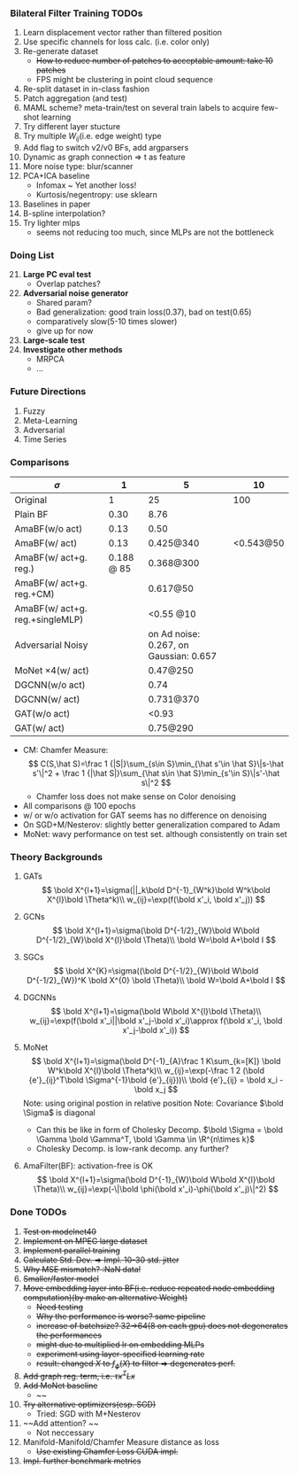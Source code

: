 ### Bilateral Filter Training TODOs 
1. Learn displacement vector rather than filtered position
6. Use specific channels for loss calc. (i.e. color only)
11. Re-generate dataset
    - ~~How to reduce number of patches to acceptable amount: take 10 patches~~
    - FPS might be clustering in point cloud sequence
12. Re-split dataset in in-class fashion
14. Patch aggregation (and test)
15. MAML scheme? meta-train/test on several train labels to acquire few-shot learning
16. Try different layer stucture
17. Try multiple $W_{ij}$(i.e. edge weight) type
18. Add flag to switch v2/v0 BFs, add argparsers
19. Dynamic as graph connection => t as feature
20. More noise type: blur/scanner
21. PCA+ICA baseline
    - Infomax ~ Yet another loss!
    - Kurtosis/negentropy: use sklearn
22. Baselines in paper
23. B-spline interpolation?
24. Try lighter mlps
    - seems not reducing too much, since MLPs are not the bottleneck

### Doing List
21. **Large PC eval test**
    - Overlap patches?
1.  **Adversarial noise generator**
    - Shared param?
    - Bad generalization: good train loss(0.37), bad on test(0.65)
    - comparatively slow(5-10 times slower)
    - give up for now
2.  **Large-scale test**
3.  **Investigate other methods**
    - MRPCA
    - ...

### Future Directions

1. Fuzzy
2. Meta-Learning 
3. Adversarial
4. Time Series


### Comparisons
| $\sigma$                        | 1          | 5                                      | 10        |
| ------------------------------- | ---------- | -------------------------------------- | --------- |
| Original                        | 1          | 25                                     | 100       |
| Plain BF                        | 0.30       | 8.76                                   |           |
| AmaBF(w/o act)                  | 0.13       | 0.50                                   |           |
| AmaBF(w/ act)                   | 0.13       | 0.425@340                              | <0.543@50 |
| AmaBF(w/ act+g. reg.)           | 0.188 @ 85 | 0.368@300                              |           |
| AmaBF(w/ act+g. reg.+CM)        |            | 0.617@50                               |           |
| AmaBF(w/ act+g. reg.+singleMLP) |            | <0.55 @10                              |           |
| Adversarial Noisy               |            | on Ad noise: 0.267, on Gaussian: 0.657 |           |
| MoNet $\times 4$(w/ act)        |            | 0.47@250                               |           |
| DGCNN(w/o act)                  |            | 0.74                                   |           |
| DGCNN(w/ act)                   |            | 0.731@370                              |           |
| GAT(w/o act)                    |            | <0.93                                  |           |
| GAT(w/ act)                     |            | 0.75@290                               |           |
- CM: Chamfer Measure:
    $$
    C(S,\hat S)=\frac 1 {|S|}\sum_{s\in S}\min_{\hat s'\in \hat S}\|s-\hat s'\|^2 + \frac 1 {|\hat S|}\sum_{\hat s\in \hat S}\min_{s'\in S}\|s'-\hat s\|^2
    $$
    - Chamfer loss does not make sense on Color denoising
- All comparisons @ 100 epochs
- w/ or w/o activation for GAT seems has no difference on denoising
- On SGD+M/Nesterov: slightly better generalization compared to Adam
- MoNet: wavy performance on test set. although consistently on train set

### Theory Backgrounds

1. GATs
   $$
   \bold X^{l+1}=\sigma(||_k\bold D^{-1}_{W^k}\bold W^k\bold X^{l}\bold \Theta^k)\\
   w_{ij}=\exp(f(\bold x'_i, \bold x'_j))
   $$

2. GCNs
   $$
   \bold X^{l+1}=\sigma(\bold D^{-1/2}_{W}\bold W\bold D^{-1/2}_{W}\bold X^{l}\bold \Theta)\\
   \bold W=\bold A+\bold I
   $$
3. SGCs
   $$
   \bold X^{K}=\sigma((\bold D^{-1/2}_{W}\bold W\bold D^{-1/2}_{W})^K \bold X^{0} \bold \Theta)\\
   \bold W=\bold A+\bold I
   $$

4. DGCNNs
   $$
   \bold X^{l+1}=\sigma(\bold W\bold X^{l}\bold \Theta)\\
   w_{ij}=\exp(f(\bold x'_i||\bold x'_j-\bold x'_i)\approx f(\bold x'_i, \bold x'_j-\bold x'_i))
   $$

5. MoNet
   $$
   \bold X^{l+1}=\sigma(\bold D^{-1}_{A}\frac 1 K\sum_{k=[K]} \bold W^k\bold X^{l}\bold \Theta^k)\\
   w_{ij}=\exp(-\frac 1 2 (\bold {e'}_{ij}^T\bold \Sigma^{-1}\bold {e'}_{ij}))\\
   \bold {e'}_{ij} = \bold x_i - \bold x_j
   $$
   Note: using original postion in relative position
   Note: Covariance $\bold \Sigma$ is diagonal
   - Can this be like in form of Cholesky Decomp. $\bold \Sigma = \bold \Gamma \bold \Gamma^T, \bold \Gamma \in \R^{n\times k}$
   - Cholesky Decomp. is low-rank decomp. any further?

6. AmaFilter(BF): activation-free is OK
   $$
   \bold X^{l+1}=\sigma(\bold D^{-1}_{W}\bold W\bold X^{l}\bold \Theta)\\
   w_{ij}=\exp(-\|\bold \phi(\bold x'_i)-\phi(\bold x'_j)\|^2)
   $$

### Done TODOs

1. ~~Test on modelnet40~~
2. ~~Implement on MPEG large dataset~~
3. ~~Implement parallel training~~
4. ~~Calculate Std. Dev. => Impl. 10-30 std. jitter~~
9.  ~~Why MSE mismatch? :NaN data!~~
10. ~~Smaller/faster model~~
11. ~~Move embedding layer into BF(i.e. reduce repeated node embedding computation)(by make an alternative Weight)~~
    - ~~Need testing~~
    - ~~Why the performance is worse? same pipeline~~
    - ~~increase of batchsize? 32->64(8 on each gpu) does not degenerates the performances~~
    - ~~might due to multiplied lr on embedding MLPs~~
    - ~~experiment using layer-specified learning rate~~
    - ~~result: changed $X$ to $f_\phi(X)$ to filter => degenerates perf.~~
17. ~~Add graph reg. term, i.e. $\tau x^T L x$~~
25. ~~Add MoNet baseline~~
    - ~~
26. ~~Try alternative optimizers(esp. SGD)~~
    - Tried: SGD with M+Nesterov
13. ~~Add attention? ~~
    - Not neccessary
14. Manifold-Manifold/Chamfer Measure distance as loss
    - ~~Use existing Chamfer Loss CUDA impl.~~
7. ~~Impl. further benchmark metrics~~
